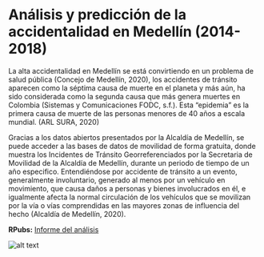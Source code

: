 # Análisis y predicción de la accidentalidad en Medellín (2014-2018)

La alta accidentalidad en Medellín se está convirtiendo en un problema de salud pública (Concejo de Medellín, 2020), los accidentes de tránsito aparecen como la séptima causa de muerte en el planeta y más aún, ha sido considerada como la segunda causa que más genera muertes en Colombia (Sistemas y Comunicaciones FODC, s.f.). Esta “epidemia” es la primera causa de muerte de las personas menores de 40 años a escala mundial. (ARL SURA, 2020)

Gracias a los datos abiertos presentados por la Alcaldía de Medellín, se puede acceder a las bases de datos de movilidad de forma gratuita, donde muestra los Incidentes de Tránsito Georreferenciados por la Secretaria de Movilidad de la Alcaldía de Medellín, durante un periodo de tiempo de un año especifico. Entendiéndose por accidente de tránsito a un evento, generalmente involuntario, generado al menos por un vehículo en movimiento, que causa daños a personas y bienes involucrados en él, e igualmente afecta la normal circulación de los vehículos que se movilizan por la vía o vías comprendidas en las mayores zonas de influencia del hecho (Alcaldía de Medellín, 2020).


**RPubs:** [Informe del análisis](https://rpubs.com/caacostara/693371)


![alt text](https://github.com/namadoa/TAE-2020/blob/main/Trabajo1/Graph.svg?raw=true)
